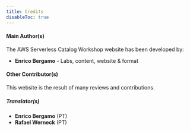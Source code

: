 ```yaml
---
title: Credits
disableToc: true
---
```


#### Main Author(s)

The AWS Serverless Catalog Workshop website has been developed by:

* **Enrico Bergamo** - Labs, content, website & format

<!-- 
#### Additional Author(s)
* **Luiz Yanai** - Content & tech review, and labs 
-->

#### Other Contributor(s)

This website is the result of many reviews and contributions.

<!-- 
##### Technical Reviewer(s)
* **Gustavo Rozatti**
* **Claudia Charro**
* **Natalia Girolamo**
-->

##### Translator(s)
* **Enrico Bergamo** (PT)
* **Rafael Werneck** (PT)